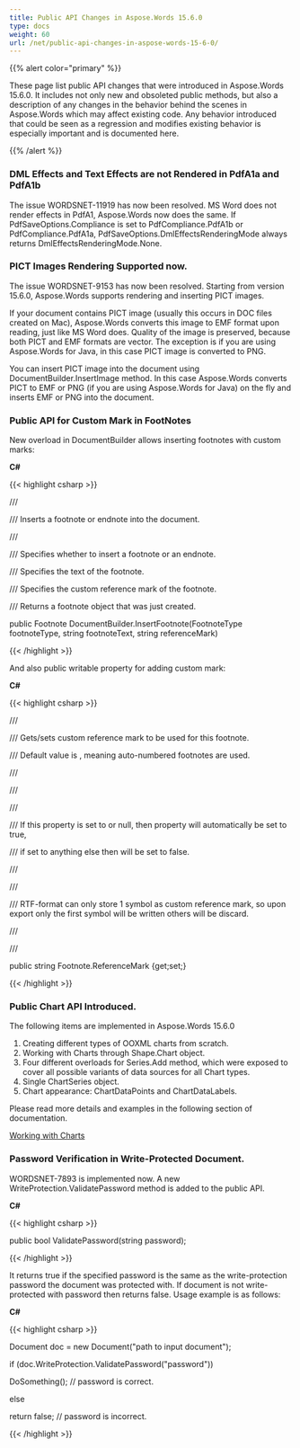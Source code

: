 ```yaml
---
title: Public API Changes in Aspose.Words 15.6.0
type: docs
weight: 60
url: /net/public-api-changes-in-aspose-words-15-6-0/
---
```


{{% alert color="primary" %}} 

These page list public API changes that were introduced in Aspose.Words 15.6.0. It includes not only new and obsoleted public methods, but also a description of any changes in the behavior behind the scenes in Aspose.Words which may affect existing code. Any behavior introduced that could be seen as a regression and modifies existing behavior is especially important and is documented here.

{{% /alert %}} 
### **DML Effects and Text Effects are not Rendered in PdfA1a and PdfA1b**
The issue WORDSNET-11919 has now been resolved. MS Word does not render effects in PdfA1, Aspose.Words now does the same. If PdfSaveOptions.Compliance is set to PdfCompliance.PdfA1b or PdfCompliance.PdfA1a, PdfSaveOptions.DmlEffectsRenderingMode always returns DmlEffectsRenderingMode.None.
### **PICT Images Rendering Supported now.**
The issue WORDSNET-9153 has now been resolved. Starting from version 15.6.0, Aspose.Words supports rendering and inserting PICT images.

If your document contains PICT image (usually this occurs in DOC files created on Mac), Aspose.Words converts this image to EMF format upon reading, just like MS Word does. Quality of the image is preserved, because both PICT and EMF formats are vector. The exception is if you are using Aspose.Words for Java, in this case PICT image is converted to PNG.

You can insert PICT image into the document using DocumentBuilder.InsertImage method. In this case Aspose.Words converts PICT to EMF or PNG (if you are using Aspose.Words for Java) on the fly and inserts EMF or PNG into the document.
### **Public API for Custom Mark in FootNotes**
New overload in DocumentBuilder allows inserting footnotes with custom marks:

**C#**

{{< highlight csharp >}}

 /// <summary>

/// Inserts a footnote or endnote into the document.

/// </summary>

/// <param name="footnoteType">Specifies whether to insert a footnote or an endnote.</param>

/// <param name="footnoteText">Specifies the text of the footnote.</param>

/// <param name="referenceMark">Specifies the custom reference mark of the footnote.</param>

/// <returns>Returns a footnote object that was just created.</returns>

public Footnote DocumentBuilder.InsertFootnote(FootnoteType footnoteType, string footnoteText, string referenceMark)

{{< /highlight >}}

And also public writable property for adding custom mark:

**C#**

{{< highlight csharp >}}

 /// <summary>

/// Gets/sets custom reference mark to be used for this footnote.

/// Default value is <see cref="String.Empty"/>, meaning auto-numbered footnotes are used.

/// </summary>

/// <remarks>

/// <para>

/// If this property is set to <see cref="String.Empty"/> or null, then <see cref="IsAuto"/> property will automatically be set to true,

/// if set to anything else then <see cref="IsAuto"/> will be set to false.

/// </para>

/// <para>

/// RTF-format can only store 1 symbol as custom reference mark, so upon export only the first symbol will be written others will be discard.

/// </para>

/// </remarks>

public string Footnote.ReferenceMark {get;set;}

{{< /highlight >}}
### **Public Chart API Introduced.**
The following items are implemented in Aspose.Words 15.6.0

1. Creating different types of OOXML charts from scratch.
1. Working with Charts through Shape.Chart object.
1. Four different overloads for Series.Add method, which were exposed to cover all possible variants of data sources for all Chart types.
1. Single ChartSeries object.
1. Chart appearance: ChartDataPoints and ChartDataLabels.

Please read more details and examples in the following section of documentation.

[Working with Charts](http://www.aspose.com/docs/display/wordsnet/Working+with+Charts)
### **Password Verification in Write-Protected Document.**
WORDSNET-7893 is implemented now. A new WriteProtection.ValidatePassword method is added to the public API.

**C#**

{{< highlight csharp >}}

 public bool ValidatePassword(string password);

{{< /highlight >}}

It returns true if the specified password is the same as the write-protection password the document was protected with. If document is not write-protected with password then returns false.
Usage example is as follows:

**C#**

{{< highlight csharp >}}

 Document doc = new Document("path to input document");

if (doc.WriteProtection.ValidatePassword("password"))

 DoSomething(); // password is correct.

else

 return false; // password is incorrect.

{{< /highlight >}}
